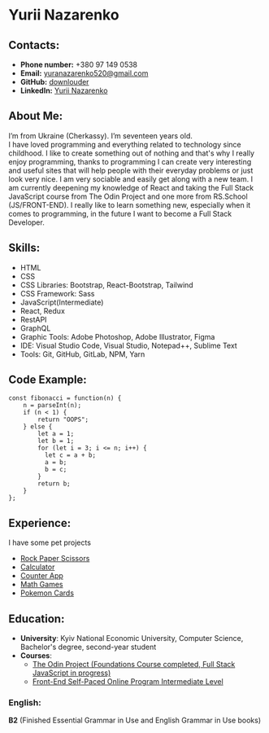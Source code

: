 # Yurii Nazarenko

## Contacts:
- __Phone number:__ +380 97 149 0538
- __Email:__ yuranazarenko520@gmail.com
- __GitHub:__ [downlouder](https://github.com/downlouder)
- __LinkedIn:__ [Yurii Nazarenko](https://www.linkedin.com/in/yura-nazarenko/)
  
## About Me:
I’m from Ukraine (Cherkassy). I’m seventeen years old.\
I have loved programming and everything related to technology since childhood. I like to create something out of nothing and that's why I really enjoy programming, thanks to programming I can create very interesting and useful sites that will help people with their everyday problems or just look very nice. I am very sociable and easily get along with a new team. I am currently deepening my knowledge of React and taking the Full Stack JavaScript course from The Odin Project and one more from RS.School (JS/FRONT-END). I really like to learn something new, especially when it comes to programming, in the future I want to become a Full Stack Developer. 

## Skills:
- HTML
- CSS
- CSS Libraries: Bootstrap, React-Bootstrap, Tailwind
- CSS Framework: Sass
- JavaScript(Intermediate)
- React, Redux
- RestAPI
- GraphQL
- Graphic Tools: Adobe Photoshop, Adobe Illustrator, Figma
- IDE: Visual Studio Code, Visual Studio, Notepad++, Sublime Text
- Tools: Git, GitHub, GitLab, NPM, Yarn
  
## Code Example:
```
const fibonacci = function(n) {
    n = parseInt(n);
    if (n < 1) {
        return "OOPS";
    } else {
        let a = 1;
        let b = 1;
        for (let i = 3; i <= n; i++) {
          let c = a + b;
          a = b;
          b = c;
        }
        return b;    
    }
};
```

## Experience: 
I have some pet projects
- [Rock Paper Scissors](https://github.com/downlouder/rock-paper-scissors)
- [Calculator](https://github.com/downlouder/calculator-odin-v1)
- [Counter App](https://github.com/downlouder/counter-app)
- [Math Games](https://github.com/downlouder/math-games)
- [Pokemon Cards](https://github.com/downlouder/pokemon-site)

## Education: 
- **University**: Kyiv National Economic University, Computer Science, Bachelor's degree, second-year student
- **Courses**:
  - [The Odin Project (Foundations Course completed, Full Stack JavaScript in progress)](https://www.theodinproject.com/paths)
  - [Front-End Self-Paced Online Program Intermediate Level](https://learn.epam.com/)

### English: 
**B2** (Finished Essential Grammar in Use and English Grammar in Use books)
